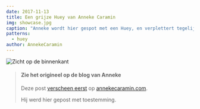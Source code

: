```yaml
---
date: 2017-11-13
title: Een grijze Huey van Anneke Caramin
img: showcase.jpg
caption: "Anneke wordt hier gespot met een Huey, en verplettert tegelijk het patriarchaat door niet te lachen."
patterns:
  - huey
author: AnnekeCaramin
---
```


![Zicht op de binnenkant](/img/showcase/anneke-huey/facing.jpg)

> #### Zie het origineel op de blog van Anneke
> 
> Deze post [verscheen eerst](http://www.annekecaramin.com/2017/11/pleasure-dot-loathing-dot-huey-dot.html) op [annekecaramin.com](http://www.annekecaramin.com/).
> 
> Hij werd hier gepost met toestemming.